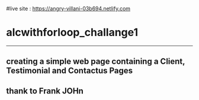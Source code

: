 #live site : https://angry-villani-03b694.netlify.com


# alcwithforloop_challange1
 ---

## creating a simple web page containing a Client, Testimonial and Contactus Pages 

## thank to Frank JOHn